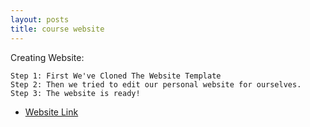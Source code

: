 ```yaml
---
layout: posts
title: course website
---
```


Creating Website:

    Step 1: First We've Cloned The Website Template
    Step 2: Then we tried to edit our personal website for ourselves.
    Step 3: The website is ready!

* [Website Link](https://roozbehghazavi.github.io/Post-exam/)
   